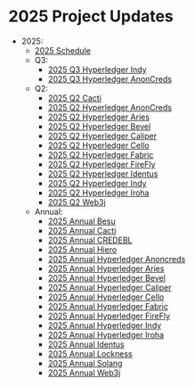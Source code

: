 [//]: # (SPDX-License-Identifier: CC-BY-4.0)

# 2025 Project Updates
- 2025:
    - [2025 Schedule](2025-schedule.md)
    - Q3: 
        - [2025 Q3 Hyperledger Indy](2025-Q3-Hyperledger-Indy.md)
        - [2025 Q3 Hyperledger AnonCreds](2025-Q3-Hyperledger-AnonCreds.md)
    - Q2:
        - [2025 Q2 Cacti](2025-Q2-Cacti.md)
        - [2025 Q2 Hyperledger AnonCreds](2025-Q2-Hyperledger-AnonCreds.md)
        - [2025 Q2 Hyperledger Aries](2025-Q2-Hyperledger-Aries.md)
        - [2025 Q2 Hyperledger Bevel](2025-Q2-Hyperledger-Bevel.md)
        - [2025 Q2 Hyperledger Caliper](2025-Q2-Hyperledger-Caliper.md)
        - [2025 Q2 Hyperledger Cello](2025-Q2-Hyperledger-Cello.md)
        - [2025 Q2 Hyperledger Fabric](2025-Q2-Hyperledger-Fabric.md)
        - [2025 Q2 Hyperledger FireFly](2025-Q2-Hyperledger-FireFly.md)
        - [2025 Q2 Hyperledger Identus](2025-Q2-Hyperledger-Identus.md)
        - [2025 Q2 Hyperledger Indy](2025-Q2-Hyperledger-Indy.md)
        - [2025 Q2 Hyperledger Iroha](2025-Q2-Hyperledger-Iroha.md)
        - [2025 Q2 Web3j](2025-Q2-Web3j.md)
    - Annual:
        - [2025 Annual Besu](2025-annual-Besu.md)
        - [2025 Annual Cacti](2025-annual-Cacti.md)
        - [2025 Annual CREDEBL](2025-annual-CREDEBL.md)
        - [2025 Annual Hiero](2025-annual-Hiero.md)
        - [2025 Annual Hyperledger Anoncreds](2025-annual-hyperledger-anoncreds.md)
        - [2025 Annual Hyperledger Aries](2025-annual-Hyperledger-Aries.md)
        - [2025 Annual Hyperledger Bevel](2025-annual-Hyperledger-Bevel.md)
        - [2025 Annual Hyperledger Caliper](2025-annual-hyperledger-caliper.md)
        - [2025 Annual Hyperledger Cello](2025-annual-hyperledger-Cello.md)
        - [2025 Annual Hyperledger Fabric](2025-annual-hyperledger-fabric.md)
        - [2025 Annual Hyperledger FireFly](2025-annual-Hyperledger-FireFly.md)
        - [2025 Annual Hyperledger Indy](2025-annual-Hyperledger-Indy.md)
        - [2025 Annual Hyperledger Iroha](2025-annual-hyperledger-iroha.md)
        - [2025 Annual Identus](2025-annual-Identus.md)
        - [2025 Annual Lockness](2025-annual-lockness.md)
        - [2025 Annual Solang](2025-annual-Solang.md)
        - [2025 Annual Web3j](2025-annual-Web3j.md)
